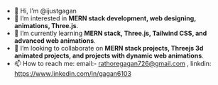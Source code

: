 - 👋 Hi, I’m @ijustgagan  
- 👀 I’m interested in **MERN stack development, web designing, animations, Three.js**.  
- 🌱 I’m currently learning **MERN stack, Three.js, Tailwind CSS, and advanced web animations**.  
- 💞️ I’m looking to collaborate on **MERN stack projects, Threejs 3d animated projects, and projects with dynamic web animations**.  
- 📫 How to reach me: email:- rathoregagan726@gmail.com , linkdin: https://www.linkedin.com/in/gagan6103

<!---
ijustgagan/ijustgagan is a ✨ special ✨ repository because its `README.md` (this file) appears on your GitHub profile.
You can click the Preview link to take a look at your changes.
--->
